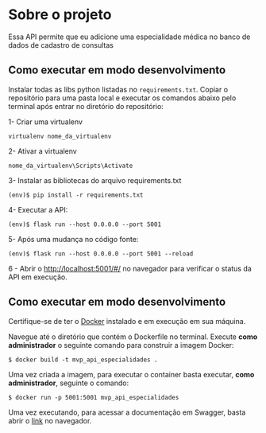 # Sobre o projeto
Essa API permite que eu adicione uma especialidade médica no banco de dados de cadastro de consultas

## Como executar em modo desenvolvimento


Instalar todas as libs python listadas no `requirements.txt`.
Copiar o repositório para uma pasta local e executar os comandos abaixo pelo terminal após entrar no diretório do repositório:

1- Criar uma virtualenv
```
virtualenv nome_da_virtualenv
```

2- Ativar a virtualenv
```
nome_da_virtualenv\Scripts\Activate
```

3- Instalar as bibliotecas do arquivo requirements.txt 
```
(env)$ pip install -r requirements.txt
```

4- Executar a API:

```
(env)$ flask run --host 0.0.0.0 --port 5001
```
5- Após uma mudança no código fonte:

```
(env)$ flask run --host 0.0.0.0 --port 5001 --reload
```

6 - Abrir o [http://localhost:5001/#/](http://localhost:5001/#/) no navegador para verificar o status da API em execução.

## Como executar em modo desenvolvimento

Certifique-se de ter o [Docker](https://docs.docker.com/engine/install/) instalado e em execução em sua máquina.

Navegue até o diretório que contém o Dockerfile no terminal.
Execute **como administrador** o seguinte comando para construir a imagem Docker:

```
$ docker build -t mvp_api_especialidades .
```

Uma vez criada a imagem, para executar o container basta executar, **como administrador**, seguinte o comando:

```
$ docker run -p 5001:5001 mvp_api_especialidades
```

Uma vez executando, para acessar a documentação em Swagger, basta abrir o [link](http://localhost:5001/openapi/swagger) no navegador.